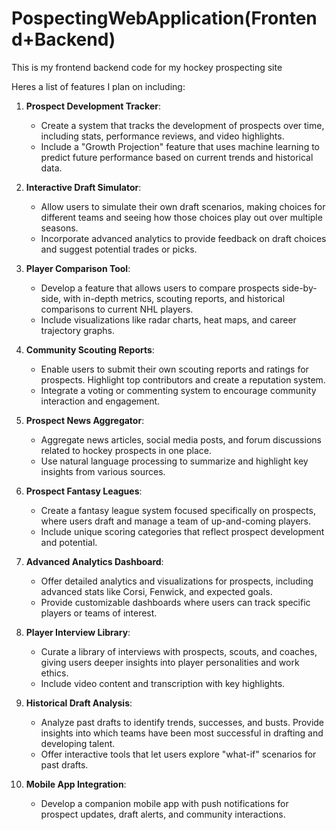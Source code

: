 # PospectingWebApplication(Frontend+Backend)
 This is my frontend backend code for my hockey prospecting site

Heres a list of features I plan on including:

1. **Prospect Development Tracker**:
   - Create a system that tracks the development of prospects over time, including stats, performance reviews, and video highlights.
   - Include a "Growth Projection" feature that uses machine learning to predict future performance based on current trends and historical data.

2. **Interactive Draft Simulator**:
   - Allow users to simulate their own draft scenarios, making choices for different teams and seeing how those choices play out over multiple seasons.
   - Incorporate advanced analytics to provide feedback on draft choices and suggest potential trades or picks.

3. **Player Comparison Tool**:
   - Develop a feature that allows users to compare prospects side-by-side, with in-depth metrics, scouting reports, and historical comparisons to current NHL players.
   - Include visualizations like radar charts, heat maps, and career trajectory graphs.

4. **Community Scouting Reports**:
   - Enable users to submit their own scouting reports and ratings for prospects. Highlight top contributors and create a reputation system.
   - Integrate a voting or commenting system to encourage community interaction and engagement.

5. **Prospect News Aggregator**:
   - Aggregate news articles, social media posts, and forum discussions related to hockey prospects in one place.
   - Use natural language processing to summarize and highlight key insights from various sources.

6. **Prospect Fantasy Leagues**:
   - Create a fantasy league system focused specifically on prospects, where users draft and manage a team of up-and-coming players.
   - Include unique scoring categories that reflect prospect development and potential.

7. **Advanced Analytics Dashboard**:
   - Offer detailed analytics and visualizations for prospects, including advanced stats like Corsi, Fenwick, and expected goals.
   - Provide customizable dashboards where users can track specific players or teams of interest.

8. **Player Interview Library**:
   - Curate a library of interviews with prospects, scouts, and coaches, giving users deeper insights into player personalities and work ethics.
   - Include video content and transcription with key highlights.

9. **Historical Draft Analysis**:
   - Analyze past drafts to identify trends, successes, and busts. Provide insights into which teams have been most successful in drafting and developing talent.
   - Offer interactive tools that let users explore "what-if" scenarios for past drafts.

10. **Mobile App Integration**:
    - Develop a companion mobile app with push notifications for prospect updates, draft alerts, and community interactions.
